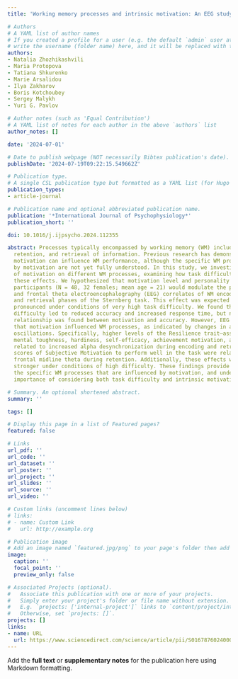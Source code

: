 ```yaml
---
title: 'Working memory processes and intrinsic motivation: An EEG study'

# Authors
# A YAML list of author names
# If you created a profile for a user (e.g. the default `admin` user at `content/authors/admin/`), 
# write the username (folder name) here, and it will be replaced with their full name and linked to their profile.
authors:
- Natalia Zhozhikashvili
- Maria Protopova
- Tatiana Shkurenko
- Marie Arsalidou
- Ilya Zakharov
- Boris Kotchoubey
- Sergey Malykh
- Yuri G. Pavlov

# Author notes (such as 'Equal Contribution')
# A YAML list of notes for each author in the above `authors` list
author_notes: []

date: '2024-07-01'

# Date to publish webpage (NOT necessarily Bibtex publication's date).
publishDate: '2024-07-19T09:22:15.549662Z'

# Publication type.
# A single CSL publication type but formatted as a YAML list (for Hugo requirements).
publication_types:
- article-journal

# Publication name and optional abbreviated publication name.
publication: '*International Journal of Psychophysiology*'
publication_short: ''

doi: 10.1016/j.ijpsycho.2024.112355

abstract: Processes typically encompassed by working memory (WM) include encoding,
  retention, and retrieval of information. Previous research has demonstrated that
  motivation can influence WM performance, although the specific WM processes affected
  by motivation are not yet fully understood. In this study, we investigated the effects
  of motivation on different WM processes, examining how task difficulty modulates
  these effects. We hypothesized that motivation level and personality traits of the
  participants (N = 48, 32 females; mean age = 21) would modulate the parietal alpha
  and frontal theta electroencephalography (EEG) correlates of WM encoding, retention,
  and retrieval phases of the Sternberg task. This effect was expected to be more
  pronounced under conditions of very high task difficulty. We found that increasing
  difficulty led to reduced accuracy and increased response time, but no significant
  relationship was found between motivation and accuracy. However, EEG data revealed
  that motivation influenced WM processes, as indicated by changes in alpha and theta
  oscillations. Specifically, higher levels of the Resilience trait—associated with
  mental toughness, hardiness, self-efficacy, achievement motivation, and low anxiety—were
  related to increased alpha desynchronization during encoding and retrieval. Increased
  scores of Subjective Motivation to perform well in the task were related to enhanced
  frontal midline theta during retention. Additionally, these effects were significantly
  stronger under conditions of high difficulty. These findings provide insights into
  the specific WM processes that are influenced by motivation, and underscore the
  importance of considering both task difficulty and intrinsic motivation in WM research.

# Summary. An optional shortened abstract.
summary: ''

tags: []

# Display this page in a list of Featured pages?
featured: false

# Links
url_pdf: ''
url_code: ''
url_dataset: ''
url_poster: ''
url_project: ''
url_slides: ''
url_source: ''
url_video: ''

# Custom links (uncomment lines below)
# links:
# - name: Custom Link
#   url: http://example.org

# Publication image
# Add an image named `featured.jpg/png` to your page's folder then add a caption below.
image:
  caption: ''
  focal_point: ''
  preview_only: false

# Associated Projects (optional).
#   Associate this publication with one or more of your projects.
#   Simply enter your project's folder or file name without extension.
#   E.g. `projects: ['internal-project']` links to `content/project/internal-project/index.md`.
#   Otherwise, set `projects: []`.
projects: []
links:
- name: URL
  url: https://www.sciencedirect.com/science/article/pii/S016787602400059X
---
```


Add the **full text** or **supplementary notes** for the publication here using Markdown formatting.
